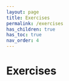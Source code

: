 ```yaml
---
layout: page
title: Exercises
permalink: /exercises
has_children: true
has_toc: true
nav_order: 4
---
```


# Exercises
